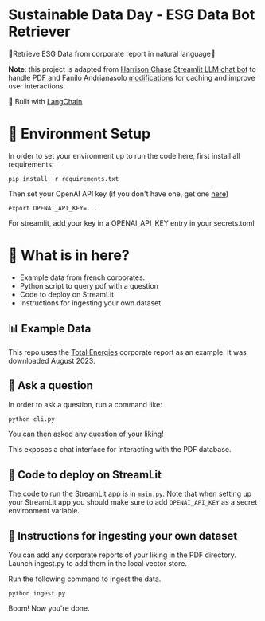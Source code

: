 # Sustainable Data Day - ESG Data Bot Retriever

🤖Retrieve ESG Data from corporate report in natural language🤖

**Note**: this project is adapted from [Harrison Chase](https://github.com/hwchase17/) [Streamlit LLM chat bot](https://github.com/hwchase17/notion-qa) to handle PDF and Fanilo Andrianasolo [modifications](https://www.youtube.com/watch?v=yZmOxIBiWQI) for caching and improve user interactions.


💪 Built with [LangChain](https://github.com/hwchase17/langchain)

# 🌲 Environment Setup

In order to set your environment up to run the code here, first install all requirements:

```shell
pip install -r requirements.txt
```

Then set your OpenAI API key (if you don't have one, get one [here](https://beta.openai.com/playground))

```shell
export OPENAI_API_KEY=....
```

For streamlit, add your key in a OPENAI_API_KEY entry in your secrets.toml

# 📄 What is in here?
- Example data from french corporates. 
- Python script to query pdf with a question
- Code to deploy on StreamLit
- Instructions for ingesting your own dataset

## 📊 Example Data
This repo uses the [Total Energies](https://totalenergies.com/sites/g/files/nytnzq121/files/documents/2023-03/TotalEnergies_DEU_2022_VF.pdf) corporate report as an example.
It was downloaded August 2023.

## 💬 Ask a question
In order to ask a question, run a command like:

```shell
python cli.py
```

You can then asked any question of your liking!

This exposes a chat interface for interacting with the PDF database.

## 🚀 Code to deploy on StreamLit

The code to run the StreamLit app is in `main.py`. 
Note that when setting up your StreamLit app you should make sure to add `OPENAI_API_KEY` as a secret environment variable.

## 🧑 Instructions for ingesting your own dataset

You can add any corporate reports of your liking in the PDF directory. Launch ingest.py to add them in the local vector store.

Run the following command to ingest the data.

```shell
python ingest.py
```

Boom! Now you're done.

